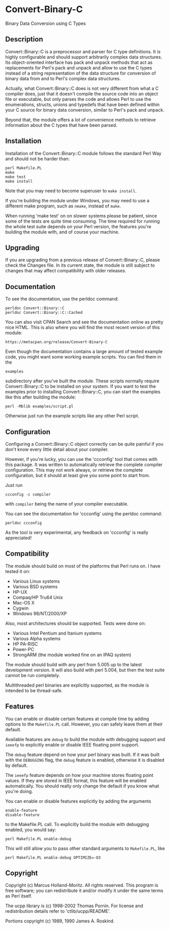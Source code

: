 # Convert-Binary-C

Binary Data Conversion using C Types


## Description

Convert::Binary::C is a preprocessor and parser for C type definitions.
It is highly configurable and should support arbitrarily complex data
structures. Its object-oriented interface has pack and unpack methods
that act as replacements for Perl's pack and unpack and allow to use the
C types instead of a string representation of the data structure for
conversion of binary data from and to Perl's complex data structures.

Actually, what Convert::Binary::C does is not very different from what
a C compiler does, just that it doesn't compile the source code into
an object file or executable, but only parses the code and allows Perl
to use the enumerations, structs, unions and typedefs that have been
defined within your C source for binary data conversion, similar to
Perl's pack and unpack.

Beyond that, the module offers a lot of convenience methods to retrieve
information about the C types that have been parsed.


## Installation

Installation of the Convert::Binary::C module follows the standard
Perl Way and should not be harder than:

    perl Makefile.PL
    make
    make test
    make install

Note that you may need to become superuser to `make install`.

If you're building the module under Windows, you may need to use a
different make program, such as `nmake`, instead of `make`.

When running 'make test' on on slower systems please be patient,
since some of the tests are quite time consuming. The time required
for running the whole test suite depends on your Perl version, the
features you're building the module with, and of course your machine.


## Upgrading

If you are upgrading from a previous release of Convert::Binary::C,
please check the Changes file. In its current state, the module is
still subject to changes that may affect compatibility with older
releases.


## Documentation

To see the documentation, use the perldoc command:

    perldoc Convert::Binary::C
    perldoc Convert::Binary::C::Cached

You can also visit CPAN Search and see the documentation online as
pretty nice HTML. This is also where you will find the most recent
version of this module:

    https://metacpan.org/release/Convert-Binary-C

Even though the documentation contains a large amount of tested
example code, you might want some working example scripts. You can
find them in the

    examples

subdirectory after you've built the module. These scripts normally
require Convert::Binary::C to be installed on your system. If you
want to test the examples prior to installing Convert::Binary::C,
you can start the examples like this after building the module:

    perl -Mblib examples/script.pl

Otherwise just run the example scripts like any other Perl script.


## Configuration

Configuring a Convert::Binary::C object correctly can be quite
painful if you don't know every little detail about your compiler.

However, if you're lucky, you can use the 'ccconfig' tool that
comes with this package. It was written to automatically retrieve
the complete compiler configuration. This may not work always,
or retrieve the complete configuration, but it should at least
give you some point to start from.

Just run

    ccconfig -c compiler

with `compiler` being the name of your compiler executable.

You can see the documentation for 'ccconfig' using the perldoc
command:

    perldoc ccconfig

As the tool is very experimental, any feedback on 'ccconfig'
is really appreciated!


## Compatibility

The module should build on most of the platforms that Perl runs on.
I have tested it on:

* Various Linux systems
* Various BSD systems
* HP-UX
* Compaq/HP Tru64 Unix
* Mac-OS X
* Cygwin
* Windows 98/NT/2000/XP

Also, most architectures should be supported. Tests were done on:

* Various Intel Pentium and Itanium systems
* Various Alpha systems
* HP PA-RISC
* Power-PC
* StrongARM (the module worked fine on an IPAQ system)

The module should build with any perl from 5.005 up to the latest
development version. It will also build with perl 5.004, but then
the test suite cannot be run completely.

Multithreaded perl binaries are explicitly supported, as the module
is intended to be thread-safe.


## Features

You can enable or disable certain features at compile time by adding
options to the `Makefile.PL` call. However, you can safely leave them
at their default.

Available features are `debug` to build the module with debugging
support and `ieeefp` to explicitly enable or disable IEEE floating
point support.

The `debug` feature depend on how your perl binary was built. If it
was built with the `DEBUGGING` flag, the `debug` feature is enabled,
otherwise it is disabled by default.

The `ieeefp` feature depends on how your machine stores floating point
values. If they are stored in IEEE format, this feature will be enabled
automatically. You should really only change the default if you know
what you're doing.

You can enable or disable features explicitly by adding the arguments

    enable-feature
    disable-feature

to the Makefile.PL call. To explicitly build the module with debugging
enabled, you would say:

    perl Makefile.PL enable-debug

This will still allow you to pass other standard arguments to
`Makefile.PL`, like

    perl Makefile.PL enable-debug OPTIMIZE=-O3


## Copyright

Copyright (c) Marcus Holland-Moritz. All rights reserved.
This program is free software; you can redistribute it and/or modify
it under the same terms as Perl itself.

The ucpp library is (c) 1998-2002 Thomas Pornin. For license
and redistribution details refer to 'ctlib/ucpp/README'.

Portions copyright (c) 1989, 1990 James A. Roskind.

